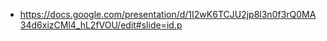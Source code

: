 - https://docs.google.com/presentation/d/1I2wK6TCJU2jp8l3n0f3rQ0MA34d6xizCMl4_hL2fVOU/edit#slide=id.p
